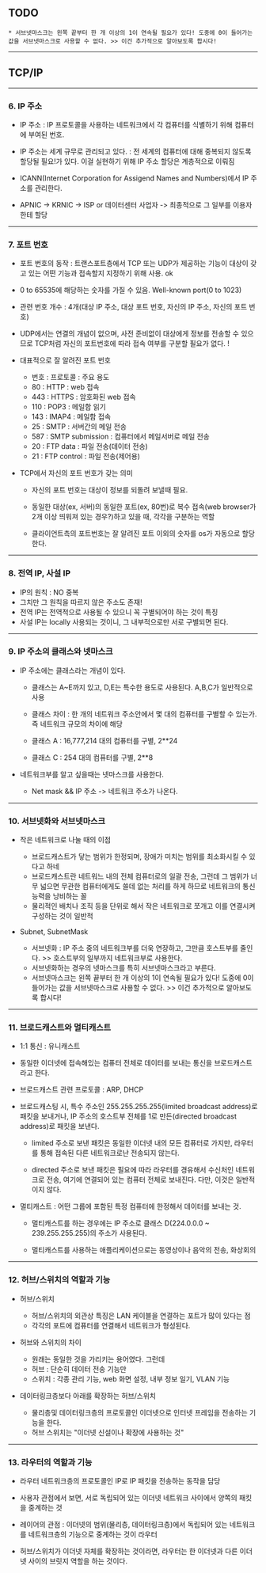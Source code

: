 ## TODO

```
* 서브넷마스크는 왼쪽 끝부터 한 개 이상의 1이 연속될 필요가 있다! 도중에 0이 들어가는 값을 서브넷마스크로 사용할 수 없다. >> 이건 추가적으로 알아보도록 합시다! 

```

---
## TCP/IP

---
### 6. IP 주소

* IP 주소 : IP 프로토콜을 사용하는 네트워크에서 각 컴퓨터를 식별하기 위해 컴퓨터에 부여된 번호.

* IP 주소는 세계 규무로 관리되고 있다. : 전 세계의 컴퓨터에 대해 중복되지 않도록 할당될 필요!가 있다. 이걸 실현하기 위해 IP 주소 할당은 계층적으로 이뤄짐

* ICANN(Internet Corporation for Assigend Names and Numbers)에서 IP 주소를 관리한다.

* APNIC -> KRNIC -> ISP or 데이터센터 사업자 -> 최종적으로 그 일부를 이용자한테 할당

---
### 7. 포트 번호

* 포트 번호의 동작 : 트랜스포트층에서 TCP 또는 UDP가 제공하는 기능이 대상이 갖고 있는 어떤 기능과 접속할지 지정하기 위해 사용. ok

* 0 to 65535에 해당하는 숫자를 가질 수 있음. Well-known port(0 to 1023)

* 관련 번호 개수 : 4개(대상 IP 주소, 대상 포트 번호, 자신의 IP 주소, 자신의 포트 번호)

* UDP에서는 연결의 개념이 없으며, 사전 준비없이 대상에게 정보를 전송할 수 있으므로 TCP처럼 자신의 포트번호에 따라 접속 여부를 구분할 필요가 없다. !

* 대표적으로 잘 알려진 포트 번호 
    * 번호 : 프로토콜 : 주요 용도
    * 80 : HTTP : web 접속
    * 443 : HTTPS : 암호화된 web 접속
    * 110 : POP3 : 메일함 읽기
    * 143 : IMAP4 : 메일함 접속
    * 25 : SMTP : 서버간의 메일 전송 
    * 587 : SMTP submission : 컴퓨터에서 메일서버로 메일 전송
    * 20 : FTP data : 파일 전송(데이터 전송)
    * 21 : FTP control : 파일 전송(제어용)

* TCP에서 자신의 포트 번호가 갖는 의미
    * 자신의 포트 번호는 대상이 정보를 되돌려 보낼때 필요.
    * 동일한 대상(ex, 서버)의 동일한 포트(ex, 80번)로 복수 접속(web browser가 2개 이상 띄워져 있는 경우?)하고 있을 때, 각각을 구분하는 역할

    * 클라이언트측의 포트번호는 잘 알려진 포트 이외의 숫자를 os가 자동으로 할당한다. 

---
### 8. 전역 IP, 사설 IP 

* IP의 원칙 : NO 중복
* 그치만 그 원칙을 따르지 않은 주소도 존재!
* 전역 IP는 전역적으로 사용될 수 있으니 꼭 구별되어야 하는 것이 특징
* 사설 IP는 locally 사용되는 것이니, 그 내부적으로만 서로 구별되면 된다.


---
### 9. IP 주소의 클래스와 넷마스크

* IP 주소에는 클래스라는 개념이 있다.
    * 클래스는 A~E까지 있고, D,E는 특수한 용도로 사용된다. A,B,C가 일반적으로 사용
    * 클래스 차이 : 한 개의 네트워크 주소안에서 몇 대의 컴퓨터를 구별할 수 있는가. 즉 네트워크 규모의 차이에 해당

    * 클래스 A : 16,777,214 대의 컴퓨터를 구별, 2**24
    * 클래스 C : 254 대의 컴퓨터를 구별, 2**8

* 네트워크부를 알고 싶을때는 넷마스크를 사용한다.
    * Net mask && IP 주소 -> 네트워크 주소가 나온다.

---
### 10. 서브넷화와 서브넷마스크

* 작은 네트워크로 나눌 때의 이점   
    * 브로드캐스트가 닿는 범위가 한정되며, 장애가 미치는 범위를 최소화시킬 수 있다고 하네
    * 브로드캐스트란 네트워느 내의 전체 컴퓨터로의 일괄 전송, 그런데 그 범위가 너무 넓으면 무관한 컴퓨터에게도 쓸데 없는 처리를 하게 하므로 네트워크의 통신 능력을 낭비하는 꼴 
    * 물리적인 배치나 조직 등을 단위로 해서 작은 네트워크로 쪼개고 이를 연결시켜 구성하는 것이 일반적
    
* Subnet, SubnetMask
    * 서브넷화 : IP 주소 중의 네트워크부를 더욱 연장하고, 그만큼 호스트부를 줄인다. >> 호스트부의 일부까지 네트워크부로 사용한다.
    * 서브넷화하는 경우의 넷마스크를 특히 서브넷마스크라고 부른다.
    * 서브넷마스크는 왼쪽 끝부터 한 개 이상의 1이 연속될 필요가 있다! 도중에 0이 들어가는 값을 서브넷마스크로 사용할 수 없다. >> 이건 추가적으로 알아보도록 합시다! 

---
### 11. 브로드캐스트와 멀티캐스트

* 1:1 통신 : 유니캐스트
* 동일한 이더넷에 접속해있는 컴퓨터 전체로 데이터를 보내는 통신을 브로드캐스트라고 한다.
* 브로드캐스트 관련 프로토콜 : ARP, DHCP

* 브로드캐스팅 시, 특수 주소인 255.255.255.255(limited broadcast address)로 패킷을 보내거나, IP 주소의 호스트부 전체를 1로 만든(directed broadcast address)로 패킷을 보낸다.

    * limited 주소로 보낸 패킷은 동일한 이더넷 내의 모든 컴퓨터로 가지만, 라우터를 통해 접속된 다른 네트워크로난 전송되지 않는다.

    * directed 주소로 보낸 패킷은 필요에 따라 라우터를 경유해서 수신처인 네트워크로 전송, 여기에 연결되어 있는 컴퓨터 전체로 보내진다. 다만, 이것은 일반적이지 않다.

* 멀티캐스트 : 어떤 그룹에 포함된 특정 컴퓨터에 한정해서 데이터를 보내는 것.    

    * 멀티캐스트를 하는 경우에는 IP 주소로 클래스 D(224.0.0.0 ~ 239.255.255.255)의 주소가 사용된다.

    * 멀티캐스트를 사용하는 애플리케이션으로는 동영상이나 음악의 전송, 화상회의

---
### 12. 허브/스위치의 역할과 기능

* 허브/스위치 
    * 허브/스위치의 외관상 특징은 LAN 케이블을 연결하는 포트가 많이 있다는 점
    * 각각의 포트에 컴퓨터를 연결해서 네트워크가 형성된다.

* 허브와 스위치의 차이
    * 원래는 동일한 것을 가리키는 용어였다. 그런데
    * 허브 : 단순히 데이터 전송 기능만
    * 스위치 : 각종 관리 기능, web 화면 설정, 내부 정보 일기, VLAN 기능

* 데이터링크층보다 아래를 확장하는 허브/스위치
    * 물리층및 데이터링크층의 프로토콜인 이더넷으로 인터넷 프레임을 전송하는 기능을 한다.
    * 허브 스위치는 "이더넷 신설이나 확장에 사용하는 것"

---    
### 13. 라우터의 역할과 기능

* 라우터 네트워크층의 프로토콜인 IP로 IP 패킷을 전송하는 동작을 담당
* 사용자 관점에서 보면, 서로 독립되어 있는 이더넷 네트워크 사이에서 양쪽의 패킷을 중계하는 것
* 레이어의 관점 : 이더넷의 범위(물리층, 데이터링크층)에서 독립되어 있는 네트워크를 네트워크층의 기능으로 중계하는 것이 라우터

* 허브/스위치가 이더넷 자체를 확장하는 것이라면, 라우터는 한 이더넷과 다른 이더넷 사이의 브릿지 역할을 하는 것이다. 


